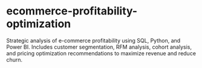 # ecommerce-profitability-optimization
Strategic analysis of e-commerce profitability using SQL, Python, and Power BI. Includes customer segmentation, RFM analysis, cohort analysis, and pricing optimization recommendations to maximize revenue and reduce churn.
